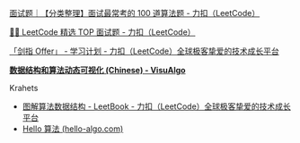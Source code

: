 [面试题｜【分类整理】面试最常考的 100 道算法题 - 力扣（LeetCode）](https://leetcode.cn/circle/discuss/793lKv/)

[👨‍💻 LeetCode 精选 TOP 面试题 - 力扣（LeetCode）](https://leetcode.cn/problem-list/2ckc81c/)

[「剑指 Offer」 - 学习计划 - 力扣（LeetCode）全球极客挚爱的技术成长平台](https://leetcode.cn/study-plan/lcof/?progress=bod9yk7)

**[数据结构和算法动态可视化 (Chinese) - VisuAlgo](https://visualgo.net/zh)**

Krahets

- [图解算法数据结构 - LeetBook - 力扣（LeetCode）全球极客挚爱的技术成长平台](https://leetcode.cn/leetbook/read/illustration-of-algorithm/55187i/)
- [Hello 算法 (hello-algo.com)](https://www.hello-algo.com/)